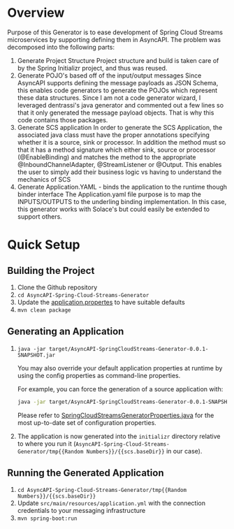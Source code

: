 # Overview

Purpose of this Generator is to ease development of Spring Cloud Streams microservices by supporting defining them in AsyncAPI. The problem was decomposed into the following parts:
1) Generate Project Structure 
Project structure and build is taken care of by the Spring Initializr project, and thus was reused. 
2) Generate POJO's based off of the input/output messages 
Since AsyncAPI supports defining the message payloads as JSON Schema, this enables code generators to generate the POJOs which represent these data structures. Since I am not a code generator wizard, I leveraged dentrassi's java generator and commented out a few lines so that it only generated the message payload objects. That is why this code contains those packages.
3) Generate SCS application 
In order to generate the SCS Application, the associated java class must have the proper annotations specifying whether it is a source, sink or processor. In addition the method must so that it has a method signature which either sink, source or processor (@EnableBinding) and matches the method to the appropriate @InboundChannelAdapter, @StreamListener or @Output. This enables the user to simply add their business logic vs having to understand the mechanics of SCS
4) Generate Application.YAML - binds the application to the runtime though binder interface 
The Application.yaml file purpose is to map the INPUTS/OUTPUTS to the underling binding implementation. In this case, this generator works with Solace's but could easily be extended to support others. 

# Quick Setup
## Building the Project
1. Clone the Github repository
1. `cd AsyncAPI-Spring-Cloud-Streams-Generator`
1. Update the [application.propertes](./src/main/resources/application.properties) to have suitable defaults
1. `mvn clean package`

## Generating an Application
1. `java -jar target/AsyncAPI-SpringCloudStreams-Generator-0.0.1-SNAPSHOT.jar`

   You may also override your default application properties at runtime by using the config properties as command-line properties.
   
   For example, you can force the generation of a source application with:
   ```bash
   java -jar target/AsyncAPI-SpringCloudStreams-Generator-0.0.1-SNAPSHOT.jar --scs.scsType=SOURCE
   ```
   
   Please refer to [SpringCloudStreamsGeneratorProperties.java](./src/main/java/com/solace/events/asyncapi/spring/cloud/streams/generator/SpringCloudStreamsGeneratorProperties.java) for the most up-to-date set of configuration properties.
2. The application is now generated into the `initializr` directory relative to where you run it (`AsyncAPI-Spring-Cloud-Streams-Generator/tmp{{Random Numbers}}/{{scs.baseDir}}` in our case).

## Running the Generated Application
1. `cd AsyncAPI-Spring-Cloud-Streams-Generator/tmp{{Random Numbers}}/{{scs.baseDir}}`
2. Update `src/main/resources/application.yml` with the connection credentials to your messaging infrastructure
3. `mvn spring-boot:run`